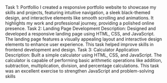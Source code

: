 Task 1: Portfollio
I created a responsive portfolio website to showcase my skills and projects, featuring intuitive navigation, a sleek black-themed design, and interactive elements like smooth scrolling and animations. It highlights my work and professional journey, providing a polished online presence.
Task 2: Landing Page Development
Description: Designed and developed a responsive landing page using HTML, CSS, and JavaScript. The landing page features a visually appealing layout and interactive design elements to enhance user experience. This task helped improve skills in frontend development and design.
Task 3: Calculator Application
Description: Built a simple calculator using HTML, CSS, and JavaScript. The calculator is capable of performing basic arithmetic operations like addition, subtraction, multiplication, division, and percentage calculations. This task was an excellent exercise to strengthen JavaScript and problem-solving skills

